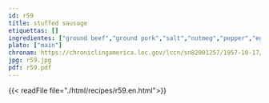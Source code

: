 ```yaml
---
id: r59
title: stuffed sausage
etiquettas: []
ingredientes: ["ground beef","ground pork","salt","nutmeg","pepper","egg","cognac","cracker meal","ham"]
plato: ["main"]
chronam: https://chroniclingamerica.loc.gov/lccn/sn82001257/1957-10-17/ed-1/seq-5/
jpg: r59.jpg
pdf: r59.pdf
---
```


{{< readFile file="./html/recipes/r59.en.html">}}